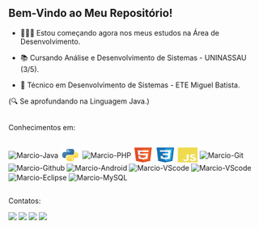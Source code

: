 <h2> Bem-Vindo ao Meu Repositório! </h2>

- 👨🏿‍💻 Estou começando agora nos meus estudos na Área de Desenvolvimento.

- 📚 Cursando Análise e Desenvolvimento de Sistemas - UNINASSAU (3/5).

- 📃 Técnico em Desenvolvimento de Sistemas - ETE Miguel Batista.

(🔍 Se aprofundando na Linguagem Java.)

##
Conhecimentos em:
<div style="display: inline_block"><br>
  
  <img align="center" alt="Marcio-Java" height="80" width="90" src="https://cdn.jsdelivr.net/gh/devicons/devicon/icons/java/java-original.svg" />
  <img align="center" alt="Marcio-Python" height="30" width="40" src="https://raw.githubusercontent.com/devicons/devicon/master/icons/python/python-original.svg">
  <img align="center" alt="Marcio-PHP" height="40" width="50" src="https://cdn.jsdelivr.net/gh/devicons/devicon/icons/php/php-original.svg" />
  <img align="center" alt="Marcio-HTML" height="30" width="40" src="https://raw.githubusercontent.com/devicons/devicon/master/icons/html5/html5-original.svg">
  <img align="center" alt="Marcio-CSS" height="30" width="40" src="https://raw.githubusercontent.com/devicons/devicon/master/icons/css3/css3-original.svg">
  <img align="center" alt="Marcio-Js" height="30" width="40" src="https://raw.githubusercontent.com/devicons/devicon/master/icons/javascript/javascript-plain.svg">
  <img align="center" alt="Marcio-Git" height="70" width="80" src="https://cdn.jsdelivr.net/gh/devicons/devicon/icons/git/git-original.svg" />
  <img align="center" alt="Marcio-Github" height="70" width="80" src="https://cdn.jsdelivr.net/gh/devicons/devicon/icons/github/github-original.svg" />
  <img align="center" alt="Marcio-Android" height="30" width="40" src="https://cdn.jsdelivr.net/gh/devicons/devicon/icons/android/android-original.svg" />
  <img align="center" alt="Marcio-VScode" height="30" width="40" src="https://cdn.jsdelivr.net/gh/devicons/devicon/icons/vscode/vscode-original.svg" />
  <img align="center" alt="Marcio-VScode" height="30" width="40" src="https://cdn.jsdelivr.net/gh/devicons/devicon/icons/linux/linux-original.svg" />
  <img align="center" alt="Marcio-Eclipse" height="60" width="155" src="https://img.shields.io/badge/Eclipse-2C2255?style=for-the-badge&logo=eclipse&logoColor=white">
  <img align="center" alt="Marcio-MySQL" height="30" width="125" src="https://img.shields.io/badge/MySQL-005C84?style=for-the-badge&logo=mysql&logoColor=white">
  
</div>


##
Contatos:
<div>
  <a href="https://www.linkedin.com/in/marcio-c-0b891aa8/" target="_blank"><img src="https://img.shields.io/badge/-LinkedIn-%230077B5?style=for-the-badge&logo=linkedin&logoColor=white" target="_blank"></a> 
  <a href = "mailto:marciocbjr.costa@gmail.com"><img src="https://img.shields.io/badge/-Gmail-%23333?style=for-the-badge&logo=gmail&logoColor=white" target="_blank"></a>
  <a href="https://instagram.com/marcio_costa013" target="_blank"><img src="https://img.shields.io/badge/-Instagram-%23E4405F?style=for-the-badge&logo=instagram&logoColor=white" target="_blank"></a>
  <a href="https://facebook.com/marcio.costa.520"> <img src="https://img.shields.io/badge/Facebook-1877F2?style=for-the-badge&logo=facebook&logoColor=white"></a>
</div>

##

